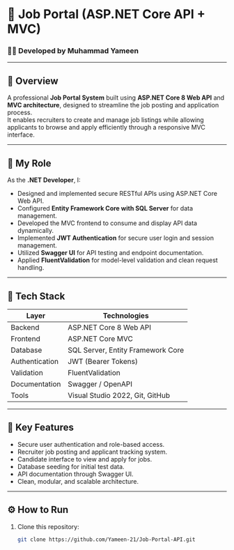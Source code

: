 # 💼 Job Portal (ASP.NET Core API + MVC)

### 👨‍💻 Developed by **Muhammad Yameen**

---

## 📘 Overview
A professional **Job Portal System** built using **ASP.NET Core 8 Web API** and **MVC architecture**, designed to streamline the job posting and application process.  
It enables recruiters to create and manage job listings while allowing applicants to browse and apply efficiently through a responsive MVC interface.

---

## 🧠 My Role
As the **.NET Developer**, I:
- Designed and implemented secure RESTful APIs using ASP.NET Core Web API.  
- Configured **Entity Framework Core with SQL Server** for data management.  
- Developed the MVC frontend to consume and display API data dynamically.  
- Implemented **JWT Authentication** for secure user login and session management.  
- Utilized **Swagger UI** for API testing and endpoint documentation.  
- Applied **FluentValidation** for model-level validation and clean request handling.

---

## 🧰 Tech Stack
| Layer | Technologies |
|-------|---------------|
| Backend | ASP.NET Core 8 Web API |
| Frontend | ASP.NET Core MVC |
| Database | SQL Server, Entity Framework Core |
| Authentication | JWT (Bearer Tokens) |
| Validation | FluentValidation |
| Documentation | Swagger / OpenAPI |
| Tools | Visual Studio 2022, Git, GitHub |

---

## 🚀 Key Features
- Secure user authentication and role-based access.  
- Recruiter job posting and applicant tracking system.  
- Candidate interface to view and apply for jobs.  
- Database seeding for initial test data.  
- API documentation through Swagger UI.  
- Clean, modular, and scalable architecture.

---

## ⚙️ How to Run
1. Clone this repository:  
   ```bash
   git clone https://github.com/Yameen-21/Job-Portal-API.git
